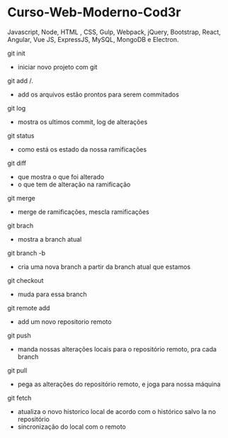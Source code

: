 # Curso-Web-Moderno-Cod3r
Javascript, Node, HTML , CSS, Gulp, Webpack, jQuery, Bootstrap, React, Angular, Vue JS, ExpressJS, MySQL, MongoDB e Electron.


git init
- iniciar novo projeto com git

git add <nome-arquivo>/.
- add os arquivos estão prontos para serem commitados

git log
- mostra os ultimos commit, log de alterações

git status
- como está os estado da nossa ramificações

git diff
- que mostra o que foi alterado
- o que tem de alteração na ramificação

git merge
- merge de ramificações, mescla ramificações

git brach
- mostra a branch atual

git  branch -b <nome-da-branch>
- cria uma nova branch a partir da branch atual que estamos

git checkout <nome-branch>
- muda para essa branch

git remote add <nome> <url>
- add um novo repositorio remoto

git push <nome> <nome-da-branch>
- manda nossas alterações locais para o repositório remoto, pra cada branch

git pull <nome> <nome-da-branch>
- pega as alterações do repositório remoto, e joga para nossa máquina

git fetch
- atualiza o novo historico local de acordo com o histórico salvo la no repositório
- sincronização do local com o remoto